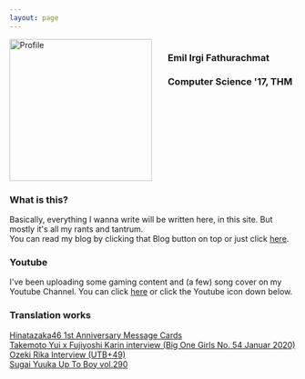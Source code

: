 ```yaml
---
layout: page
---
```

<img src="https://irgi.eu/images/profile.jpg" alt="Profile" style="height: 250px; float: left; margin-right: 2em;"/>

<div style="float: left">

<h3>Emil Irgi Fathurachmat</h3>
<h3>Computer Science '17, THM</h3>
<br>
</div>

<div style="clear: both"></div>

### What is this?
Basically, everything I wanna write will be written here, in this site. But mostly it's all my rants and tantrum.  
You can read my blog by clicking that Blog button on top or just click <a href="/blog">here</a>.   

### Youtube
I've been uploading some gaming content and (a few) song cover on my Youtube Channel. You can click <a href="https://www.youtube.com/channel/UC3klpZapLJvHE-0Qz-X5YtA">here</a> or click the Youtube icon down below.

### Translation works
<a href="/MessageCard">Hinatazaka46 1st Anniversary Message Cards</a>   
<a href="https://wetriedsubbing.blogspot.com/2019/12/takemoto-yui-x-fujiyoshi-karin.html">Takemoto Yui x Fujiyoshi Karin interview (Big One Girls No. 54 Januar 2020)</a>   
<a href="https://wetriedsubbing.blogspot.com/2019/12/ozeki-rika-interview-utb49.html">Ozeki Rika Interview (UTB+49)</a>   
<a href="https://wetriedsubbing.blogspot.com/2020/05/sugai-yuuka-up-to-boy-vol-290.html">Sugai Yuuka Up To Boy vol.290</a>   
